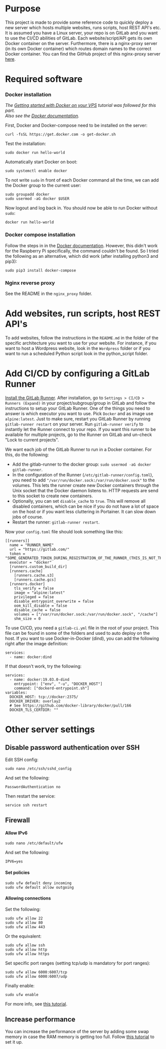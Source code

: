 # Purpose
This project is made to provide some reference code to quickly deploy a new server which hosts multiple websites, runs scripts, host REST API's etc. It is assumed you have a Linux server, your repo is on GitLab and you want to use the CI/CD abilities of GitLab. Each website/script/API gets its own Docker container on the server. Furthermore, there is a nginx-proxy server (in its own Docker container) which routes domain names to the correct Docker container. You can find the GitHub project of this nginx-proxy server [here](https://github.com/jwilder/nginx-proxy).

# Required software
### Docker installation
*The [Getting started with Docker on your VPS](https://blog.ssdnodes.com/blog/getting-started-docker-vps/) tutorial was followed for this part.  
Also see the [Docker documentation](https://docs.docker.com/engine/install/debian/).*

First, Docker and Docker-compose need to be installed on the server:
```
curl -fsSL https://get.docker.com -o get-docker.sh
```

Test the installation:
```
sudo docker run hello-world
```

Automatically start Docker on boot:
```
sudo systemctl enable docker
```

To not write `sudo` in front of each Docker command all the time, we can add the Docker group to the current user:
```
sudo groupadd docker
sudo usermod -aG docker $USER
```

Now logout and log back in. You should now be able to run Docker without `sudo`:
```
docker run hello-world
```

### Docker compose installation
Follow the steps in in the [Docker documentation](https://docs.docker.com/compose/install/). However, this didn't work for the Raspberry Pi specifically, the command couldn't be found. So I tried the following as an alternative, which did work (after installing python3 and pip3):
```
sudo pip3 install docker-compose
```

### Nginx reverse proxy
See the README in the `nginx_proxy` folder.

# Add websites, run scripts, host REST API's
To add websites, follow the instructions in the `README.md` in the folder of the specific architecture you want to use for your website. For instance, if you want to host a Wordpress website, look in the `Wordpress` folder or if you want to run a scheduled Python script look in the python_script folder.

# Add CI/CD by configuring a GitLab Runner
[Install the GitLab Runner](https://docs.gitlab.com/runner/install/linux-repository.html). After installation, go to `Settings > CI/CD > Runners (Expand)` in your project/subgroup/group in GitLab and follow the instructions to setup your GitLab Runner. One of the things you need to answer is which executor you want to use. Pick `Docker` and as image use `alpine:latest`. Just to make sure, restart you GitLab Runner by running `gitlab-runner restart` on your server. Run `gitlab-runner verify` to instantly let the Runner connect to your repo. If you want this runner to be available for multiple projects, go to the Runner on GitLab and un-check "Lock to current projects".  

We want each job of the GitLab Runner to run in a Docker container. For this, do the following:
- Add the gitlab-runner to the docker group: `sudo usermod -aG docker gitlab-runner`.
- In the configuration of the Runner (`/etc/gitlab-runner/config.toml`), you need to add `"/var/run/docker.sock:/var/run/docker.sock"` to the volumes. This lets the runner create new Docker containers through the Unix socket that the Docker daemon listens to. HTTP requests are send to this socket to create new containers.
- Optionally, you can set `disable_cache` to `true`. This will remove all disabled containers, which can be nice if you do not have a lot of space on the host or if you want less cluttering in Portainer. It can slow down jobs of course.
- Restart the runner: `gitlab-runner restart`.

Now your `config.toml` file should look something like this:
```
[[runners]]
  name = "RUNNER_NAME"
  url = "https://gitlab.com/"
  token = "SOME_GENERATED_TOKEN_DURING_REGISTRATION_OF_THE_RUNNER_(THIS_IS_NOT_THE_REGISTRATION_TOKEN!)"
  executor = "docker"
  [runners.custom_build_dir]
  [runners.cache]
    [runners.cache.s3]
    [runners.cache.gcs]
  [runners.docker]
    tls_verify = false
    image = "alpine:latest"
    privileged = false
    disable_entrypoint_overwrite = false
    oom_kill_disable = false
    disable_cache = false
    volumes = ["/var/run/docker.sock:/var/run/docker.sock", "/cache"]
    shm_size = 0
```

To use CI/CD, you need a `gitlab-ci.yml` file in the root of your project. This file can be found in some of the folders and used to auto deploy on the host. If you want to use Docker-in-Docker (dind), you can add the following right after the image definition:
```
services:
  - name: docker:dind
```

If that doesn't work, try the following:
```
services:
  - name: docker:19.03.0-dind
    entrypoint: ["env", "-u", "DOCKER_HOST"]
    command: ["dockerd-entrypoint.sh"]
variables:
  DOCKER_HOST: tcp://docker:2375/
  DOCKER_DRIVER: overlay2
  # See https://github.com/docker-library/docker/pull/166
  DOCKER_TLS_CERTDIR: ""
```

# Other server settings
## Disable password authentication over SSH
Edit SSH config:
```
sudo nano /etc/ssh/sshd_config
```
And set the following:
```
PasswordAuthentication no
```
Then restart the service:
```
service ssh restart
```

## Firewall
#### Allow IPv6
```
sudo nano /etc/default/ufw
```
And set the following:
```
IPV6=yes
```

#### Set policies
```
sudo ufw default deny incoming
sudo ufw default allow outgoing
```

#### Allowing connections
Set the following:
```
sudo ufw allow 22
sudo ufw allow 80
sudo ufw allow 443
```
Or the equivalent:
```
sudo ufw allow ssh
sudo ufw allow http
sudo ufw allow https
```
Set specific port ranges (setting tcp/udp is mandatory for port ranges):
```
sudo ufw allow 6000:6007/tcp
sudo ufw allow 6000:6007/udp
```
Finally enable:
```
sudo ufw enable
```

For more info, see [this tutorial](https://www.digitalocean.com/community/tutorials/how-to-set-up-a-firewall-with-ufw-on-ubuntu-18-04).

## Increase performance
You can increase the performance of the server by adding some swap memory in case the RAM memory is getting too full. Follow [this tutorial](https://www.digitalocean.com/community/tutorials/how-to-add-swap-space-on-ubuntu-16-04) to set it up. 
